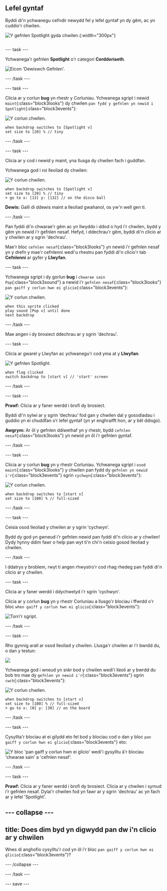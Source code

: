 ## Lefel gyntaf

<div style="display: flex; flex-wrap: wrap">
<div style="flex-basis: 200px; flex-grow: 1; margin-right: 15px;">
Byddi di'n ychwanegu cefndir newydd fel y lefel gyntaf yn dy gêm, ac yn cuddio'r chwilen.
</div>
<div>

![Y gefnlen Spotlight gyda chwilen.](images/first-level.png){:width="300px"}

</div>
</div>

--- task ---

Ychwanega'r gefnlen **Spotlight** o'r categori **Cerddoriaeth**.

![Eicon 'Dewiswch Gefnlen'.](images/backdrop-button.png)

--- /task ---

--- task ---

Clicia ar y corlun **bug** yn rhestr y Corluniau. Ychwanega sgript i newid `maint`{:class="block3looks"} dy chwilen `pan fydd y gefnlen yn newid i Spotlight`{:class="block3events"}:

![Y corlun chwilen.](images/bug-sprite.png)

```blocks3
when backdrop switches to [Spotlight v]
set size to [20] % // tiny
```

--- /task ---

--- task ---

Clicia ar y cod i newid y maint, yna llusga dy chwilen fach i guddfan.

Ychwanega god i roi lleoliad dy chwilen:

![Y corlun chwilen.](images/bug-sprite.png)

```blocks3
when backdrop switches to [Spotlight v]
set size to [20] % // tiny
+ go to x: [13] y: [132] // on the disco ball
```

**Dewis:** Galli di ddewis maint a lleoliad gwahanol, os yw'n well gen ti.

--- /task ---

Pan fyddi di'n chwarae'r gêm ac yn llwyddo i ddod o hyd i'r chwilen, bydd y gêm yn newid i'r gefnlen nesaf. Hefyd, i ddechrau'r gêm, byddi di'n clicio ar y chwilen ar y sgrin 'dechrau'.

Mae'r bloc `cefnlen nesaf`{:class="block3looks"} yn newid i'r gefnlen nesaf yn y drefn y mae'r cefnlenni wedi'u rhestru pan fyddi di'n clicio'r tab **Cefnlenni** ar gyfer y **Llwyfan**.

--- task ---

Ychwanega sgript i dy gorlun **bug** i `chwarae sain Pop`{:class="block3sound"} a newid i'r `gefnlen nesaf`{:class="block3looks"} `pan gaiff y corlun hwn ei glicio`{:class="block3events"}:

![Y corlun chwilen.](images/bug-sprite.png)

```blocks3
when this sprite clicked
play sound [Pop v] until done
next backdrop
```

--- /task ---

Mae angen i dy brosiect ddechrau ar y sgrin 'dechrau'.

--- task ---

Clicia ar gwarel y Llwyfan ac ychwanegu'r cod yma at y **Llwyfan**:

![Y gefnlen Spotlight.](images/stage-image.png)

```blocks3
when flag clicked
switch backdrop to [start v] // 'start' screen
```

--- /task ---

--- task ---

**Prawf:** Clicia ar y faner werdd i brofi dy brosiect.

Byddi di'n sylwi ar y sgrin ‘dechrau’ fod gan y chwilen dal y gosodiadau i guddio yn ei chuddfan o’r lefel gyntaf (yn yr enghraifft hon, ar y bêl ddisgo).

**Awgrym:** Ar ôl y gefnlen ddiwethaf yn y rhestr, bydd `cefnlen nesaf`{:class="block3looks"} yn newid yn ôl i'r gefnlen gyntaf.

--- /task ---

--- task ---

Clicia ar y corlun **bug** yn y rhestr Corluniau. Ychwanega sgript i `osod maint`{:class="block3looks"} y chwilen pan fydd dy `gefnlen yn newid i'r`{:class="block3events"} sgrin `cychwyn`{:class="block3events"}:

![Y corlun chwilen.](images/bug-sprite.png)

```blocks3
when backdrop switches to [start v]
set size to [100] % // full-sized
```

--- /task ---

--- task ---

Ceisia osod lleoliad y chwilen ar y sgrin 'cychwyn'.

Bydd dy god yn gwneud i'r gefnlen newid pan fyddi di'n clicio ar y chwilen! Dydy hynny ddim fawr o help pan wyt ti'n chi'n ceisio gosod lleoliad y chwilen.

--- /task ---

I ddatrys y broblem, rwyt ti angen rhwystro'r cod rhag rhedeg pan fyddi di'n clicio ar y chwilen.

--- task ---

Clicia ar y faner werdd i ddychwelyd i'r sgrin 'cychwyn'.

Clicia ar y corlun **bug** yn y rhestr Corluniau a llusgo'r blociau i ffwrdd o'r bloc `when gaiff y corlun hwn ei glicio`{:class="block3events"}:

![Torri'r sgript.](images/breaking-script.png)

--- /task ---

--- task ---

Rho gynnig arall ar osod lleoliad y chwilen. Llusga'r chwilen ar i'r bwrdd du, o dan y testun:

![](images/bug-chalkboard.png)

Ychwanega god i wneud yn siŵr bod y chwilen wedi'i lleoli ar y bwrdd du bob tro mae dy `gefnlen yn newid i'r`{:class="block3events"} sgrin `cwch`{:class="block3events"}:

![Y corlun chwilen.](images/bug-sprite.png)

```blocks3
when backdrop switches to [start v]
set size to [100] % // full-sized
+ go to x: [0] y: [30] // on the board
```

--- /task ---

--- task ---

Cysyllta'r blociau at ei gilydd eto fel bod y blociau cod o dan y bloc `pan gaiff y corlun hwn ei glicio`{:class="block3events"} eto:

![Y bloc 'pan gaiff y corlun hwn ei glicio' wedi'i gysylltu â'r blociau 'chwarae sain' a 'cefnlen nesaf'.](images/fixed-script.png)

--- /task ---

--- task ---

**Prawf:** Clicia ar y faner werdd i brofi dy brosiect. Clicia ar y chwilen i symud i'r gefnlen nesaf. Dylai'r chwilen fod yn fawr ar y sgrin 'dechrau' ac yn fach ar y lefel 'Spotlight'.

--- collapse ---
---
title: Does dim byd yn digwydd pan dw i'n clicio ar y chwilen
---

Wnes di anghofio cysylltu'r cod yn ôl i'r bloc `pan gaiff y corlun hwn ei glicio`{:class="block3events"}?

--- /collapse ---

--- /task ---

--- save ---
